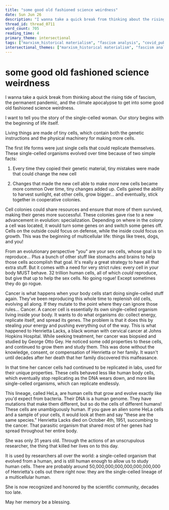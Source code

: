```yaml
---
title: "some good old fashioned science weirdness"
date: Sun Jun 26
description: "I wanna take a quick break from thinking about the rising tide of fascism, the permanent pandemic, and the climate apocalypse to get into some good old..."
thread_id: thread_0711
word_count: 705
reading_time: 4
primary_theme: intersectional
tags: ["marxism_historical materialism", "fascism analysis", "covid_public health politics"]
intersectional_themes: ["marxism_historical materialism", "fascism analysis", "covid_public health politics"]
---
```


# some good old fashioned science weirdness

I wanna take a quick break from thinking about the rising tide of fascism, the permanent pandemic, and the climate apocalypse to get into some good old fashioned science weirdness.

I want to tell you the story of the single-celled woman. Our story begins with the beginning of life itself.

Living things are made of tiny cells, which contain both the genetic instructions and the physical machinery for making more cells.

The first life forms were just single cells that could replicate themselves. These single-celled organisms evolved over time because of two simple facts:

1) Every time they copied their genetic material, tiny mistakes were made that could change the new cell

2) Changes that made the new cell able to make *more* new cells became more common Over time, tiny changes added up. Cells gained the ability to harvest sunlight, eat other cells, grow bigger... and eventually, stick together in cooperative colonies.

Cell colonies could share resources and ensure that more of them survived, making their genes more successful. These colonies gave rise to a new advancement in evolution: specialization. Depending on where in the colony a cell was located, it would turn some genes on and switch some genes off. Cells on the outside could focus on defense, while the inside could focus on growth. This was the beginning of multicellular life: things like trees, dogs, and you!

From an evolutionary perspective "you" are your sex cells, whose goal is to reproduce... Plus a bunch of other stuff like stomachs and brains to help those cells accomplish that goal. It's really a great strategy to have all that extra stuff. But it comes with a need for very strict rules: every cell in your body MUST behave. 32 trillion human cells, all of which *could* reproduce, but give that up to help the sex cells. No going rogue! Except sometimes they do go rogue.

Cancer is what happens when your body cells start doing single-celled stuff again. They've been reproducing this whole time to replenish old cells, evolving all along. If they mutate to the point where they can ignore those rules... Cancer. A cancer cell is essentially its own single-celled organism living inside your body. It wants to do what organisms do: collect energy, replicate itself, and spread its genes. The problem is that it does this by stealing *your* energy and pushing everything out of the way. This is what happened to Henrietta Lacks, a black woman with cervical cancer at Johns Hopkins Hospital. While seeking treatment, her cancer was biopsied and studied by George Otto Gey. He noticed some odd properties to these cells, and continued to grow them and study them. This was done without the knowledge, consent, or compensation of Henrietta or her family. It wasn't until decades after her death that her family discovered this malfeasance.

In that time her cancer cells had continued to be replicated in labs, used for their unique properties. These cells behaved less like human body cells, which eventually stop replicating as the DNA wears down, and more like single-celled organisms, which can replicate endlessly.

This lineage, called HeLa, are human cells that grow and evolve exactly like you'd expect from bacteria. Their DNA is a human genome. They have mutations that make them different, but so do the cells of different humans! These cells are unambiguously human. If you gave an alien some HeLa cells and a sample of your cells, it would look at them and say "these are the same species." Henrietta Lacks died on October 4th, 1951, succumbing to the cancer. That parasitic organism that shared most of her genes had spread throughout her entire body.

She was only 31 years old. Through the actions of an unscrupulous researcher, the thing that killed her lives on to this day.

It is used by researchers all over the world: a single-celled organism that evolved from a human, and is still human enough to allow us to study human cells. There are probably around 50,000,000,000,000,000,000,000 of Henrietta's cells out there right now: they are the single-celled lineage of a multicellular human.

She is now recognized and honored by the scientific community, decades too late.

May her memory be a blessing.